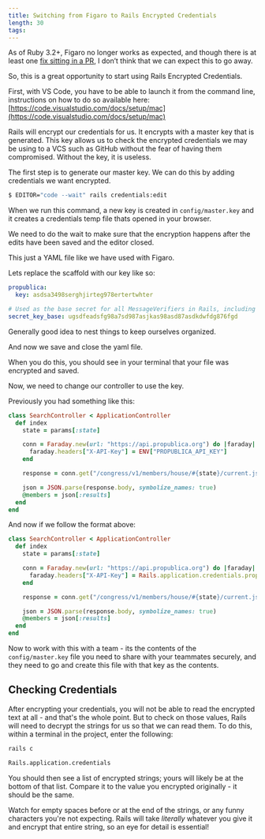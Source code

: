 ```yaml
---
title: Switching from Figaro to Rails Encrypted Credentials
length: 30
tags: 
---
```


As of Ruby 3.2+, Figaro no longer works as expected, and though there is at least one [fix sitting in a PR](https://github.com/laserlemon/figaro/pulls), I don’t think that we can expect this to go away.

So, this is a great opportunity to start using Rails Encrypted Credentials. 

First, with VS Code, you have to be able to launch it from the command line, instructions on how to do so available here:  [https://code.visualstudio.com/docs/setup/mac](https://code.visualstudio.com/docs/setup/mac)

Rails will encrypt our credentials for us. It encrypts with a master key that is generated. This key allows us to check the encrypted credentials we may be using to a VCS such as GitHub without the fear of having them compromised. Without the key, it is useless. 

The first step is to generate our master key. We can do this by adding credentials we want encrypted.

```bash
$ EDITOR="code --wait" rails credentials:edit
```

When we run this command, a new key is created in `config/master.key` and it creates a credentials temp file thats opened in your browser.

We need to do the wait to make sure that the encryption happens after the edits have been saved and the editor closed. 

This just a YAML file like we have used with Figaro.

Lets replace the scaffold with our key like so:

```yaml
propublica:
  key: asdsa3498serghjirteg978ertertwhter

# Used as the base secret for all MessageVerifiers in Rails, including the one protecting cookies.
secret_key_base: ugsdfeadsfg98a7sd987asjkas98asd87asdkdwfdg876fgd
```

Generally good idea to nest things to keep ourselves organized.

And now we save and close the yaml file.

When you do this, you should see in your terminal that your file was encrypted and saved. 

Now, we need to change our controller to use the key. 

Previously you had something like this:

```ruby
class SearchController < ApplicationController
  def index
    state = params[:state]

    conn = Faraday.new(url: "https://api.propublica.org") do |faraday|
      faraday.headers["X-API-Key"] = ENV["PROPUBLICA_API_KEY"]
    end

    response = conn.get("/congress/v1/members/house/#{state}/current.json")

    json = JSON.parse(response.body, symbolize_names: true)
    @members = json[:results]
  end
end
```

And now if we follow the format above:

```ruby
class SearchController < ApplicationController
  def index
    state = params[:state]

    conn = Faraday.new(url: "https://api.propublica.org") do |faraday|
      faraday.headers["X-API-Key"] = Rails.application.credentials.propublica[:key]
    end

    response = conn.get("/congress/v1/members/house/#{state}/current.json")

    json = JSON.parse(response.body, symbolize_names: true)
    @members = json[:results]
  end
end
```

Now to work with this with a team - its the contents of the `config/master.key` file you need to share with your teammates securely, and they need to go and create this file with that key as the contents.


## Checking Credentials

After encrypting your credentials, you will not be able to read the encrypted text at all - and that's the whole point. But to check on those values, Rails will need to decrypt the strings for us so that we can read them. To do this, within a terminal in the project, enter the following: 

```bash
rails c

Rails.application.credentials
```

You should then see a list of encrypted strings; yours will likely be at the bottom of that list. Compare it to the value you encrypted originally - it should be the same. 

Watch for empty spaces before or at the end of the strings, or any funny characters you're not expecting. Rails will take *literally* whatever you give it and encrypt that entire string, so an eye for detail is essential! 